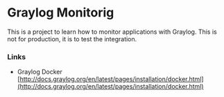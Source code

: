 # Graylog Monitorig

This is a project to learn how to monitor applications with Graylog.
This is not for production, it is to test the integration.

### Links

- Graylog Docker [http://docs.graylog.org/en/latest/pages/installation/docker.html](http://docs.graylog.org/en/latest/pages/installation/docker.html)
